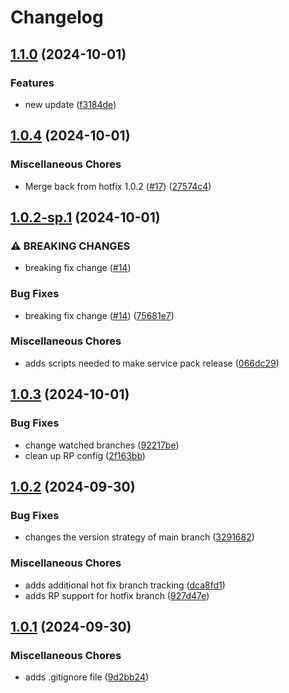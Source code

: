 # Changelog

## [1.1.0](https://github.com/jkingworking/release-demo/compare/junk-v1.0.4...junk-v1.1.0) (2024-10-01)


### Features

* new update ([f3184de](https://github.com/jkingworking/release-demo/commit/f3184de7183189518438db765ad626d20ef666fa))

## [1.0.4](https://github.com/jkingworking/release-demo/compare/junk-v1.0.3...junk-v1.0.4) (2024-10-01)


### Miscellaneous Chores

* Merge back from hotfix 1.0.2 ([#17](https://github.com/jkingworking/release-demo/issues/17)) ([27574c4](https://github.com/jkingworking/release-demo/commit/27574c41d45679f04736496da97f03cac2e50daa))

## [1.0.2-sp.1](https://github.com/jkingworking/release-demo/compare/junk-v1.0.2...junk-v1.0.2-sp.1) (2024-10-01)


### ⚠ BREAKING CHANGES

* breaking fix change ([#14](https://github.com/jkingworking/release-demo/issues/14))

### Bug Fixes

* breaking fix change ([#14](https://github.com/jkingworking/release-demo/issues/14)) ([75681e7](https://github.com/jkingworking/release-demo/commit/75681e79edc8dfa55ee90517a4e57606cc594ff2))


### Miscellaneous Chores

* adds scripts needed to make service pack release ([066dc29](https://github.com/jkingworking/release-demo/commit/066dc29ff8ecc7a018e3d9956e51dd478cf0c036))

## [1.0.3](https://github.com/jkingworking/release-demo/compare/junk-v1.0.2...junk-v1.0.3) (2024-10-01)


### Bug Fixes

* change watched branches ([92217be](https://github.com/jkingworking/release-demo/commit/92217be6519df4272e387f631b1a4e2f7434d67d))
* clean up RP config ([2f163bb](https://github.com/jkingworking/release-demo/commit/2f163bb9df94fe779839e069811a826763b99a8f))

## [1.0.2](https://github.com/jkingworking/release-demo/compare/junk-v1.0.1...junk-v1.0.2) (2024-09-30)


### Bug Fixes

* changes the version strategy of main branch ([3291682](https://github.com/jkingworking/release-demo/commit/3291682882c98f0ff9c0db051f504ee793aba8ce))


### Miscellaneous Chores

* adds additional hot fix branch tracking ([dca8fd1](https://github.com/jkingworking/release-demo/commit/dca8fd18ab8350c9fe8a3daadf0758e79054ecad))
* adds RP support for hotfix branch ([927d47e](https://github.com/jkingworking/release-demo/commit/927d47efd010e9547d881a8b4b7ac3b49709d9c0))

## [1.0.1](https://github.com/jkingworking/release-demo/compare/junk-v1.0.0...junk-v1.0.1) (2024-09-30)


### Miscellaneous Chores

* adds .gitignore file ([9d2bb24](https://github.com/jkingworking/release-demo/commit/9d2bb245c081f75240649de729adacea304fb6d3))
